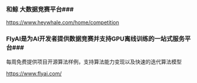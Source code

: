 ### 和鲸 大数据竞赛平台###
https://www.heywhale.com/home/competition

### FlyAI是为AI开发者提供数据竞赛并支持GPU离线训练的一站式服务平台###
每周免费提供项目开源算法样例，支持算法能力变现以及快速的迭代算法模型

https://www.flyai.com/
